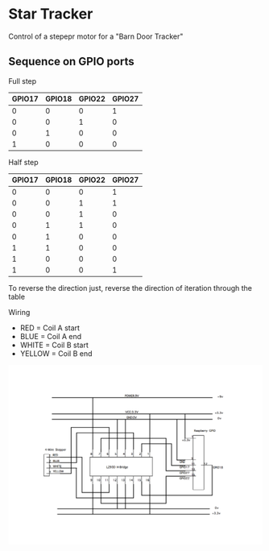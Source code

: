 # Star Tracker

Control of a stepepr motor for a "Barn Door Tracker"

## Sequence on GPIO ports

Full step

| GPIO17 | GPIO18 | GPIO22 | GPIO27 |
|----|----|----|----|
| 0 | 0 | 0 | 1 | 
| 0 | 0 | 1 | 0 | 
| 0 | 1 | 0 | 0 | 
| 1 | 0 | 0 | 0 | 


Half step

| GPIO17 | GPIO18 | GPIO22 | GPIO27 |
|----|----|----|----|
| 0 | 0 | 0 | 1 | 
| 0 | 0 | 1 | 1 | 
| 0 | 0 | 1 | 0 | 
| 0 | 1 | 1 | 0 | 
| 0 | 1 | 0 | 0 | 
| 1 | 1 | 0 | 0 | 
| 1 | 0 | 0 | 0 | 
| 1 | 0 | 0 | 1 | 

To reverse the direction just, reverse the direction of iteration through the table

Wiring

- RED = Coil A start
- BLUE = Coil A end
- WHITE = Coil B start
- YELLOW = Coil B end

![Wiring](/wiring-diagram.png)
